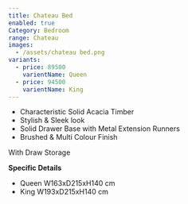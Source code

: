 ```yaml
---
title: Chateau Bed
enabled: true
Category: Bedroom
range: Chateau
images:
  - /assets/chateau bed.png
variants:
  - price: 89500
    varientName: Queen
  - price: 94500
    varientName: King
---
```

* Characteristic Solid Acacia Timber
* Stylish & Sleek look
* Solid Drawer Base with Metal Extension Runners
* Brushed & Multi Colour Finish

With Draw Storage


**Specific Details**
* Queen W163xD215xH140 cm
* King W193xD215xH140 cm